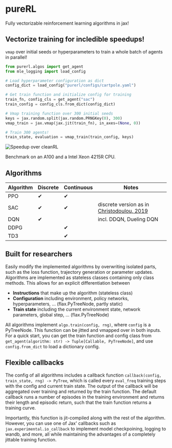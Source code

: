 # pureRL

Fully vectorizable reinforcement learning algorithms in jax!

## Vectorize training for incledible speedups!
`vmap` over initial seeds or hyperparameters to train a whole batch of agents in parallel! 

```python
from purerl.algos import get_agent
from mle_logging import load_config

# Load hyperparameter configuration as dict
config_dict = load_config("purerl/configs/cartpole.yaml")

# Get train function and initialize config for training
train_fn, config_cls = get_agent("sac")
train_config = config_cls.from_dict(config_dict)

# Vmap training function over 300 initial seeds
keys = jax.random.split(jax.random.PRNGKey(0), 300)
vmap_train = jax.vmap(jax.jit(train_fn), in_axes=(None, 0))

# Train 300 agents!
train_state, evaluation = vmap_train(train_config, keys)
```

![Speedup over cleanRL](img/speedup.svg)

Benchmark on an A100 and a Intel Xeon 4215R CPU.

## Algorithms
| Algorithm | Discrete | Continuous        | Notes                     |
|-----------|----------|-------------------|---------------------------|
| PPO       | ✔        | ✔                 |                           |
| SAC       | ✔        | ✔                 | discrete version as in [Christodoulou, 2019](https://arxiv.org/abs/1910.07207)                          |
| DQN       | ✔        |                   | incl. DDQN, Dueling DQN   |
| DDPG      |          | ✔                 |                           |
| TD3       |          | ✔                 |                           |


## Built for researchers
Easily modify the implemented algorithms by overwriting isolated parts, such as the loss function, trajectory generation or parameter updates.
Algorithms are implemented as stateless classes containing only class methods. This allows for an explicit differentiation between

- **Instructions** that make up the algorithm (stateless class)
- **Configuration** including environment, policy networks, hyperparameters, ... (flax.PyTreeNode, partly static)
- **Train state** including the current environment state, network parameters, global step, ... (flax.PyTreeNode)

All algorithms implement `algo.train(config, rng)`, where `config` is a PyTreeNode. This function can be jitted and vmapped over in both inputs. For a quick start, you can get the train function and config class from `get_agent(algorithm: str) -> Tuple[Callable, PyTreeNode]`, and use `config.from_dict` to load a dictionary config.

## Flexible callbacks
The config of all algorithms includes a callback function `callback(config, train_state, rng) -> PyTree`, which is called every `eval_freq` training steps with the config and current train state. The output of the callback will be aggregated over training and returned by the train function. The default callback runs a number of episodes in the training environment and returns their length and episodic return, such that the train function returns a training curve.

Importantly, this function is jit-compiled along with the rest of the algorithm. However, you can use one of Jax' callbacks such as `jax.experimental.io_callback` to implement model checkpoining, logging to wandb, and more, all while maintaining the advantages of a completely jittable training function.
